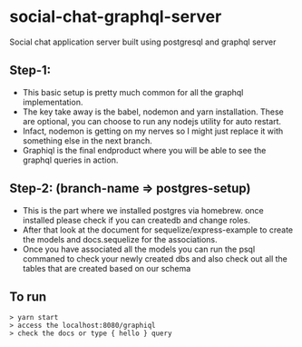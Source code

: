 # social-chat-graphql-server
Social chat application server built using postgresql and graphql server

## Step-1: 

- This basic setup is pretty much common for all the graphql implementation.
- The key take away is the babel, nodemon and yarn installation. These are optional, you can choose to run any nodejs utility for auto restart.
- Infact, nodemon is getting on my nerves so I might just replace it with something else in the next branch.
- Graphiql is the final endproduct where you will be able to see the graphql queries in action.

## Step-2: (branch-name => postgres-setup)
- This is the part where we installed postgres via homebrew. once installed please check if you can createdb and change roles.
- After that look at the document for sequelize/express-example to create the models and docs.sequelize for the associations.
- Once you have associated all the models you can run the psql commaned to check your newly created dbs and also check out all the tables that are created based on our schema


## To run
```
> yarn start
> access the localhost:8080/graphiql 
> check the docs or type { hello } query
```
